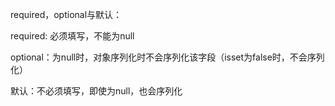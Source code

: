 required，optional与默认：

required: 必须填写，不能为null

optional：为null时，对象序列化时不会序列化该字段（isset为false时，不会序列化）

默认：不必须填写，即使为null，也会序列化
